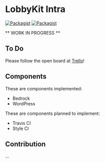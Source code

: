 # LobbyKit Intra

[![Packagist](https://img.shields.io/packagist/v/lobbykit/intra.svg)]() 
[![Packagist](https://img.shields.io/packagist/l/lobbykit/intra.svg)]() 

** WORK IN PROGRESS **

## To Do
Please follow the open board at [Trello](https://trello.com/b/WrsoBaMR/intra)!

## Components
These are components implemented:
* Bedrock
* WordPress

These are components planned to implement:
* Travis CI
* Style CI

## Contribution
...